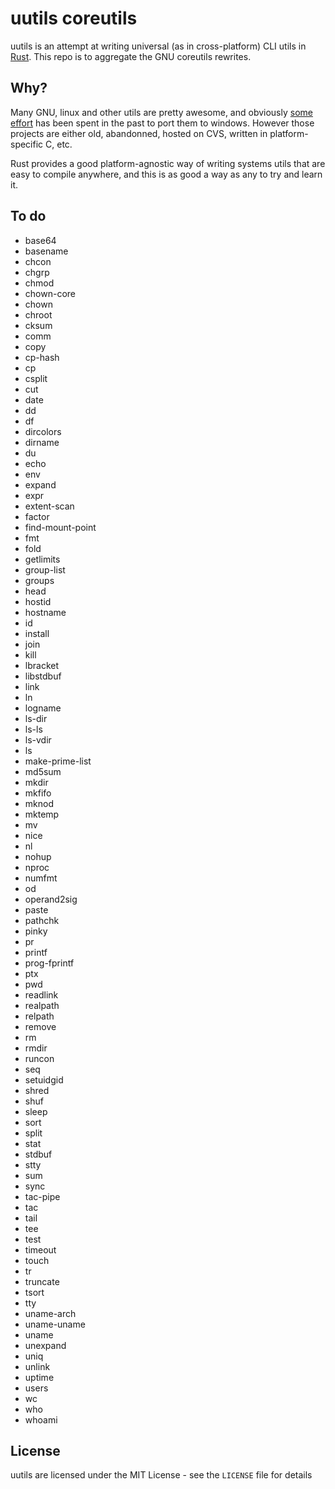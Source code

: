 uutils coreutils
================

uutils is an attempt at writing universal (as in cross-platform) CLI
utils in [Rust](http://rust-lang.org). This repo is to aggregate the GNU
coreutils rewrites.

Why?
----

Many GNU, linux and other utils are pretty awesome, and obviously
[some](http://gnuwin32.sourceforge.net) [effort](http://unxutils.sourceforge.net)
has been spent in the past to port them to windows. However those projects
are either old, abandonned, hosted on CVS, written in platform-specific C, etc.

Rust provides a good platform-agnostic way of writing systems utils that are easy
to compile anywhere, and this is as good a way as any to try and learn it.

To do
-----

- base64
- basename
- chcon
- chgrp
- chmod
- chown-core
- chown
- chroot
- cksum
- comm
- copy
- cp-hash
- cp
- csplit
- cut
- date
- dd
- df
- dircolors
- dirname
- du
- echo
- env
- expand
- expr
- extent-scan
- factor
- find-mount-point
- fmt
- fold
- getlimits
- group-list
- groups
- head
- hostid
- hostname
- id
- install
- join
- kill
- lbracket
- libstdbuf
- link
- ln
- logname
- ls-dir
- ls-ls
- ls-vdir
- ls
- make-prime-list
- md5sum
- mkdir
- mkfifo
- mknod
- mktemp
- mv
- nice
- nl
- nohup
- nproc
- numfmt
- od
- operand2sig
- paste
- pathchk
- pinky
- pr
- printf
- prog-fprintf
- ptx
- pwd
- readlink
- realpath
- relpath
- remove
- rm
- rmdir
- runcon
- seq
- setuidgid
- shred
- shuf
- sleep
- sort
- split
- stat
- stdbuf
- stty
- sum
- sync
- tac-pipe
- tac
- tail
- tee
- test
- timeout
- touch
- tr
- truncate
- tsort
- tty
- uname-arch
- uname-uname
- uname
- unexpand
- uniq
- unlink
- uptime
- users
- wc
- who
- whoami

License
-------

uutils are licensed under the MIT License - see the `LICENSE` file for details
